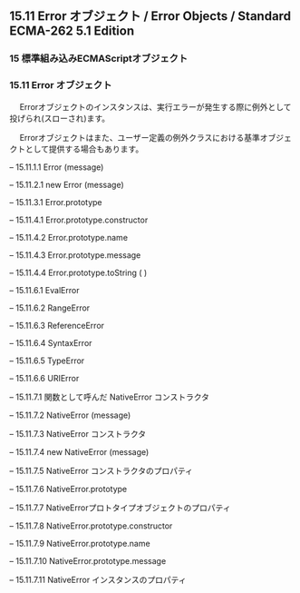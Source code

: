 15.11 Error オブジェクト / Error Objects / Standard ECMA-262 5.1 Edition
------------------------------------------------------------------------

### 15 標準組み込みECMAScriptオブジェクト

### 15.11 Error オブジェクト

　 Errorオブジェクトのインスタンスは、実行エラーが発生する際に例外として投げられ(スローされ)ます。

　 Errorオブジェクトはまた、ユーザー定義の例外クラスにおける基準オブジェクトとして提供する場合もあります。

– 15.11.1.1 Error (message)

– 15.11.2.1 new Error (message)

– 15.11.3.1 Error.prototype

– 15.11.4.1 Error.prototype.constructor

– 15.11.4.2 Error.prototype.name

– 15.11.4.3 Error.prototype.message

– 15.11.4.4 Error.prototype.toString ( )

– 15.11.6.1 EvalError

– 15.11.6.2 RangeError

– 15.11.6.3 ReferenceError

– 15.11.6.4 SyntaxError

– 15.11.6.5 TypeError

– 15.11.6.6 URIError

– 15.11.7.1 関数として呼んだ NativeError コンストラクタ

– 15.11.7.2 NativeError (message)

– 15.11.7.3 NativeError コンストラクタ

– 15.11.7.4 new NativeError (message)

– 15.11.7.5 NativeError コンストラクタのプロパティ

– 15.11.7.6 NativeError.prototype

– 15.11.7.7 NativeErrorプロトタイプオブジェクトのプロパティ

– 15.11.7.8 NativeError.prototype.constructor

– 15.11.7.9 NativeError.prototype.name

– 15.11.7.10 NativeError.prototype.message

– 15.11.7.11 NativeError インスタンスのプロパティ
